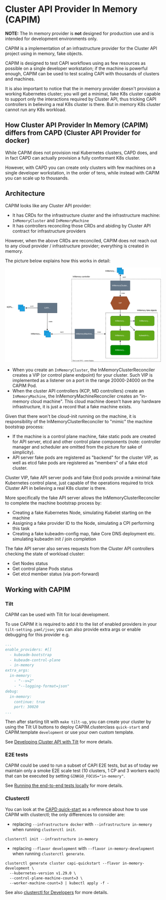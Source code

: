# Cluster API Provider In Memory (CAPIM)

**NOTE:** The In memory provider is **not** designed for production use and is intended for development environments only.

CAPIM is a implementation of an infrastructure provider for the Cluster API project using in memory, fake objects.

CAPIM is designed to test CAPI workflows using as few resources as possible on a single developer workstation; if 
the machine is powerful enough, CAPIM can be used to test scaling CAPI with thousands of clusters and machines.

It is also important to notice that the in memory provider doesn't provision a working Kubernetes cluster; 
you will get a minimal, fake K8s cluster capable to support only the interactions required by Cluster API, thus tricking
CAPI controllers in believing a real K8s cluster is there. But in memory K8s cluster cannot run any K8s workload.

## How Cluster API Provider In Memory (CAPIM) differs from CAPD (Cluster API Provider for docker)

While CAPIM does not provision real Kubernetes clusters, CAPD does, and in fact CAPD can actually provision a fully
conformant K8s cluster.

However, with CAPD you can create only clusters with few machines on a single developer workstation, in the order of tens, 
while instead with CAPIM you can scale up to thousands.

## Architecture

CAPIM looks like any Cluster API provider:

- It has CRDs for the infrastructure cluster and the infrastructure machine: `InMemoryCluster` and `InMemoryMachine`
- It has controllers reconciling those CRDs and abiding by Cluster API contract for infrastructure providers

However, when the above CRDs are reconciled, CAPIM does not reach out to any cloud provider / infrastructure provider;
everything is created in memory.

The picture below explains how this works in detail:

![Architecture](architecture.drawio.svg)

- When you create an `InMemoryCluster`, the InMemoryClusterReconciler creates a VIP (or control plane endpoint) for your
  cluster. Such VIP is implemented as a listener on a port in the range 20000-24000 on the CAPIM Pod.
- When the cluster API controllers (KCP, MD controllers) create an `InMemoryMachine`, the InMemoryMachineReconciler creates
  an "in-memory cloud machine". This cloud machine doesn't have any hardware infrastructure, it is just a record that a
  fake machine exists.

Given that there won't be cloud-init running on the machine, it is responsibility of the InMemoryClusterReconciler to 
"mimic" the machine bootstrap process:
- If the machine is a control plane machine, fake static pods are created for API server, etcd and other control plane
  components (note: controller manager and scheduler are omitted from the picture for sake of simplicity).
- API server fake pods are registered as "backend" for the cluster VIP, as well as etcd fake pods are registered as
  "members" of a fake etcd cluster.

Cluster VIP, fake API server pods and fake Etcd pods provide a minimal fake Kubernetes control plane, just capable of the
operations required to trick Cluster API in believing a real K8s cluster is there.

More specifically the fake API server allows the InMemoryClusterReconciler to complete the machine bootstrap process by: 
- Creating a fake Kubernetes Node, simulating Kubelet starting on the machine
- Assigning a fake provider ID to the Node, simulating a CPI performing this task
- Creating a fake kubeadm-config map, fake Core DNS deployment etc. simulating kubeadm init / join completion

The fake API server also serves requests from the Cluster API controllers checking the state of workload cluster:
- Get Nodes status
- Get control plane Pods status
- Get etcd member status (via port-forward)

## Working with CAPIM

### Tilt

CAPIM can be used with Tilt for local development.

To use CAPIM it is required to add it to the list of enabled providers in your `tilt-setting.yaml/json`; you can also 
provide extra args or enable debugging for this provider e.g.

```yaml
...
enable_providers: #[]
  - kubeadm-bootstrap
  - kubeadm-control-plane
  - in-memory
extra_args:
  in-memory:
    - "--v=2"
    - "--logging-format=json"
debug:
  in-memory:
    continue: true
    port: 30020
...
```

Then after starting tilt with `make tilt-up`, you can create your cluster by using the Tilt UI buttons to deploy
CAPIM.clusterclass `quick-start` and CAPIM.template `development` or use your own custom template.

See [Developing Cluster API with Tilt](https://cluster-api.sigs.k8s.io/developer/tilt) for more details.

### E2E tests

CAPIM could be used to run a subset of CAPI E2E tests, but as of today we maintain only a smoke E2E scale test 
(10 clusters, 1 CP and 3 workers each) that can be executed by setting `GINKGO_FOCUS="in-memory"`.

See [Running the end-to-end tests locally](https://cluster-api.sigs.k8s.io/developer/testing#running-the-end-to-end-tests-locally) for more details.

### Clusterctl

You can look at the [CAPD quick-start](https://cluster-api.sigs.k8s.io/user/quick-start) 
as a reference about how to use CAPIM with clusterctl; the only differences to consider are:

- replacing `--infrastructure docker` with `--infrastructure in-memory` when running `clusterctl init`.

```shell
clusterctl init --infrastructure in-memory
```

- replacing `--flavor development` with `--flavor in-memory-development` when running `clusterctl generate`.

```shell
clusterctl generate cluster capi-quickstart --flavor in-memory-development \
  --kubernetes-version v1.29.0 \
  --control-plane-machine-count=3 \
  --worker-machine-count=3 | kubectl apply -f -
```

See also [clusterctl for Developers](https://cluster-api.sigs.k8s.io/clusterctl/developers) for more details.
